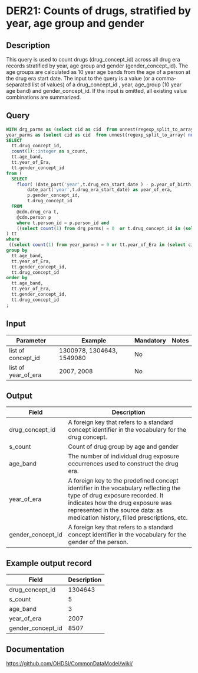 <!---
Group:drug era
Name:DER21 Counts of drugs, stratified by year, age group and gender
Author:Patrick Ryan
CDM Version: 5.3
-->

# DER21: Counts of drugs, stratified by year, age group and gender

## Description
This query is used to count drugs (drug_concept_id) across all drug era records stratified by year, age group and gender (gender_concept_id). The age groups are calculated as 10 year age bands from the age of a person at the drug era start date. The input to the query is a value (or a comma-separated list of values) of a drug_concept_id , year, age_group (10 year age band) and gender_concept_id. If the input is omitted, all existing value combinations are summarized.

## Query
```sql
WITH drg_parms as (select cid as cid  from unnest(regexp_split_to_array( nullif($1::text, '')::text, '\s*,\s*')) as cid),
year_parms as (select cid as cid  from unnest(regexp_split_to_array( nullif($2::text, '')::text, '\s*,\s*')) as cid)
SELECT
  tt.drug_concept_id,
  count(1)::integer as s_count,
  tt.age_band,
  tt.year_of_Era,
  tt.gender_concept_id
from (
  SELECT
    floor( (date_part('year',t.drug_era_start_date ) - p.year_of_birth )/10 ) as age_band,
        date_part('year',t.drug_era_start_date) as year_of_era,
        p.gender_concept_id,
        t.drug_concept_id
  FROM
    @cdm.drug_era t,
    @cdm.person p
    where t.person_id = p.person_id and
    ((select count(1) from drg_parms) = 0  or t.drug_concept_id in (select cid::integer from drg_parms))
) tt
where
 ((select count(1) from year_parms) = 0 or tt.year_of_Era in (select cid::integer from year_parms))
group by
  tt.age_band,
  tt.year_of_Era,
  tt.gender_concept_id,
  tt.drug_concept_id
order by
  tt.age_band,
  tt.year_of_Era,
  tt.gender_concept_id,
  tt.drug_concept_id
;
```

## Input

| Parameter |  Example |  Mandatory |  Notes |
| --- | --- | --- | --- |
| list of concept_id | 1300978, 1304643, 1549080 | No |   |
| list of year_of_era | 2007, 2008 | No |   |

## Output

| Field |  Description |
| --- | --- |
| drug_concept_id | A foreign key that refers to a standard concept identifier in the vocabulary for the drug concept. |
| s_count | Count of drug group by age and gender |
| age_band | The number of individual drug exposure occurrences used to construct the drug era. |
| year_of_era | A foreign key to the predefined concept identifier in the vocabulary reflecting the type of drug exposure recorded. It indicates how the drug exposure was represented in the source data: as medication history, filled prescriptions, etc. |
| gender_concept_id | A foreign key that refers to a standard concept identifier in the vocabulary for the gender of the person. |

## Example output record

|  Field |  Description |
| --- | --- |
| drug_concept_id | 1304643 |
| s_count | 5 |
| age_band | 3 |
| year_of_era | 2007 |
| gender_concept_id | 8507 |

## Documentation
https://github.com/OHDSI/CommonDataModel/wiki/
